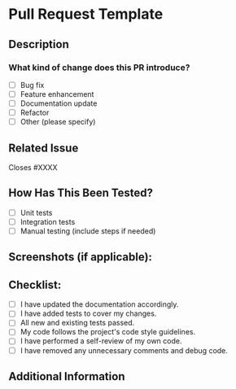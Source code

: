 # Pull Request Template

## Description
<!-- A clear and concise description of what this PR does. -->

### What kind of change does this PR introduce?
- [ ] Bug fix
- [ ] Feature enhancement
- [ ] Documentation update
- [ ] Refactor
- [ ] Other (please specify)

## Related Issue
<!-- Link the issue this PR addresses (e.g. #123) -->
Closes #XXXX

## How Has This Been Tested?
<!-- Please describe the tests that were run to verify this change. -->
- [ ] Unit tests
- [ ] Integration tests
- [ ] Manual testing (include steps if needed)

## Screenshots (if applicable):
<!-- Add any relevant screenshots here to showcase your changes. -->

## Checklist:
- [ ] I have updated the documentation accordingly.
- [ ] I have added tests to cover my changes.
- [ ] All new and existing tests passed.
- [ ] My code follows the project's code style guidelines.
- [ ] I have performed a self-review of my own code.
- [ ] I have removed any unnecessary comments and debug code.

## Additional Information
<!-- Any additional information you think is necessary to understand the context of this PR. -->
